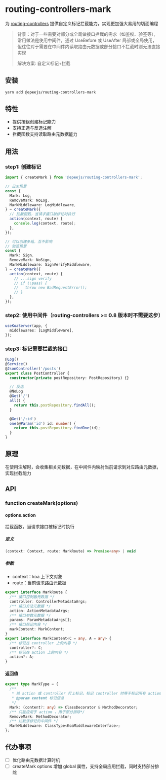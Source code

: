 # routing-controllers-mark

为 [routing-controllers](https://github.com/typestack/routing-controllers) 提供自定义标记拦截能力，实现更加强大易用的切面编程

> 背景：对于一些需要对部分或全局做接口拦截的需求（如鉴权、验签等），常用做法是使用中间件，通过 UseBefore 或 UseAfter 局部或全局使用，但往往对于需要在中间件内读取路由元数据或部分接口不拦截时则无法直接实现
>
> 解决方案: 自定义标记+拦截

## 安装

```sh
yarn add @epeejs/routing-controllers-mark
```

## 特性

- 提供按组创建标记能力
- 支持正选与反选注解
- 拦截函数支持读取路由元数据能力

## 用法

### step1: 创建标记

```ts
import { createMark } from '@epeejs/routing-controllers-mark';

// 日志场景
const {
  Mark: Log,
  RemoveMark: NoLog,
  MarkMiddleware: LogMiddleware,
} = createMark({
  // 拦截函数，当请求接口被标记时执行
  action(context, route) {
    console.log(context, route);
  },
});

// 可以创建多组，互不影响
// 验签场景
const {
  Mark: Sign,
  RemoveMark: NoSign,
  MarkMiddleware: SignVerifyMiddleware,
} = createMark({
  action(context, route) {
    // ...sign verify
    // if (!paas) {
    //   throw new BadRequestError();
    // }
  },
});
```

### step2: 使用中间件（routing-controllers >= 0.8 版本时不需要这步）

```ts
useKoaServer(app, {
  middlewares: [LogMiddleware],
});
```

### step3: 标记需要拦截的接口

```ts
@Log()
@Service()
@JsonController('/posts')
export class PostController {
  constructor(private postRepository: PostRepository) {}

  // 反选
  @NoLog
  @Get('/')
  all() {
    return this.postRepository.findAll();
  }

  @Get('/:id')
  one(@Param('id') id: number) {
    return this.postRepository.findOne(id);
  }
}
```

## 原理

在使用注解时，会收集相关元数据，在中间件内映射当前请求到对应路由元数据，实现拦截能力

## API

### function createMark(options)

#### options.action

拦截函数，当请求接口被标记时执行

##### 定义

```ts
(context: Context, route: MarkRoute) => Promise<any> | void
```

##### 参数

- context：koa 上下文对象
- route：当前请求路由元数据

```ts
export interface MarkRoute {
  /** 接口控制器元数据 */
  controller: ControllerMetadataArgs;
  /** 接口方法元数据 */
  action: ActionMetadataArgs;
  /** 接口参数元数据 */
  params: ParamMetadataArgs[];
  /** 接口标记内容 */
  markContent: MarkContent;
}
export interface MarkContent<C = any, A = any> {
  /** 标记在 controller 上的内容 */
  controller?: C;
  /** 标记在 action 上的内容 */
  action?: A;
}
```

#### 返回值

```ts
export type MarkType = {
  /**
   * 给 action 或 controller 打上标记，标记 controller 时等于标记所有 action
   * @param content 标记信息
   */
  Mark: (content?: any) => ClassDecorator & MethodDecorator;
  /** 只能应用于 action ，用于部分排除*/
  RemoveMark: MethodDecorator;
  /** 拦截该标记的中间件 */
  MarkMiddleware: ClassType<KoaMiddlewareInterface>;
};
```

## 代办事项

- [ ] 优化路由元数据计算时机
- [ ] createMark options 增加 global 属性，支持全局应用拦截，同时支持部分排除
